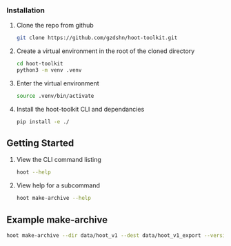 ### Installation

1. Clone the repo from github
   ```sh
   git clone https://github.com/gzdshn/hoot-toolkit.git
   ```
2. Create a virtual environment in the root of the cloned directory
   ```sh
   cd hoot-toolkit
   python3 -m venv .venv
   ```
3. Enter the virtual environment
   ```sh
   source .venv/bin/activate
   ```
4. Install the hoot-toolkit CLI and dependancies
   ```sh
   pip install -e ./
   ```

## Getting Started

1. View the CLI command listing
   ```sh
   hoot --help
   ```
2. View help for a subcommand
   ```sh
   hoot make-archive --help
   ```

## Example make-archive
   ```sh
   hoot make-archive --dir data/hoot_v1 --dest data/hoot_v1_export --version 1.0 --clean=True
   ```